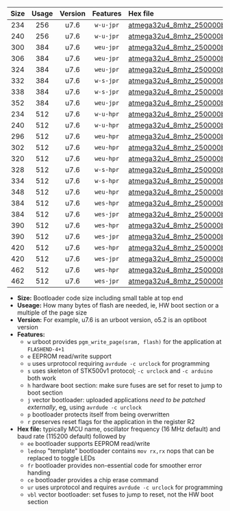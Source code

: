 |Size|Usage|Version|Features|Hex file|
|:-:|:-:|:-:|:-:|:--|
|234|256|u7.6|`w-u-jpr`|[atmega32u4_8mhz_250000bps_ur_vbl.hex](https://raw.githubusercontent.com/stefanrueger/urboot/main//atmega32u4_8mhz_250000bps_ur_vbl.hex)|
|240|256|u7.6|`w-u-jpr`|[atmega32u4_8mhz_250000bps_lednop_ur_vbl.hex](https://raw.githubusercontent.com/stefanrueger/urboot/main//atmega32u4_8mhz_250000bps_lednop_ur_vbl.hex)|
|300|384|u7.6|`weu-jpr`|[atmega32u4_8mhz_250000bps_ee_ur_vbl.hex](https://raw.githubusercontent.com/stefanrueger/urboot/main//atmega32u4_8mhz_250000bps_ee_ur_vbl.hex)|
|306|384|u7.6|`weu-jpr`|[atmega32u4_8mhz_250000bps_ee_lednop_ur_vbl.hex](https://raw.githubusercontent.com/stefanrueger/urboot/main//atmega32u4_8mhz_250000bps_ee_lednop_ur_vbl.hex)|
|324|384|u7.6|`weu-jpr`|[atmega32u4_8mhz_250000bps_ee_lednop_fr_ur_vbl.hex](https://raw.githubusercontent.com/stefanrueger/urboot/main//atmega32u4_8mhz_250000bps_ee_lednop_fr_ur_vbl.hex)|
|332|384|u7.6|`w-s-jpr`|[atmega32u4_8mhz_250000bps_vbl.hex](https://raw.githubusercontent.com/stefanrueger/urboot/main//atmega32u4_8mhz_250000bps_vbl.hex)|
|338|384|u7.6|`w-s-jpr`|[atmega32u4_8mhz_250000bps_lednop_vbl.hex](https://raw.githubusercontent.com/stefanrueger/urboot/main//atmega32u4_8mhz_250000bps_lednop_vbl.hex)|
|352|384|u7.6|`weu-jpr`|[atmega32u4_8mhz_250000bps_ee_lednop_fr_ce_ur_vbl.hex](https://raw.githubusercontent.com/stefanrueger/urboot/main//atmega32u4_8mhz_250000bps_ee_lednop_fr_ce_ur_vbl.hex)|
|234|512|u7.6|`w-u-hpr`|[atmega32u4_8mhz_250000bps_ur.hex](https://raw.githubusercontent.com/stefanrueger/urboot/main//atmega32u4_8mhz_250000bps_ur.hex)|
|240|512|u7.6|`w-u-hpr`|[atmega32u4_8mhz_250000bps_lednop_ur.hex](https://raw.githubusercontent.com/stefanrueger/urboot/main//atmega32u4_8mhz_250000bps_lednop_ur.hex)|
|296|512|u7.6|`weu-hpr`|[atmega32u4_8mhz_250000bps_ee_ur.hex](https://raw.githubusercontent.com/stefanrueger/urboot/main//atmega32u4_8mhz_250000bps_ee_ur.hex)|
|302|512|u7.6|`weu-hpr`|[atmega32u4_8mhz_250000bps_ee_lednop_ur.hex](https://raw.githubusercontent.com/stefanrueger/urboot/main//atmega32u4_8mhz_250000bps_ee_lednop_ur.hex)|
|320|512|u7.6|`weu-hpr`|[atmega32u4_8mhz_250000bps_ee_lednop_fr_ur.hex](https://raw.githubusercontent.com/stefanrueger/urboot/main//atmega32u4_8mhz_250000bps_ee_lednop_fr_ur.hex)|
|328|512|u7.6|`w-s-hpr`|[atmega32u4_8mhz_250000bps.hex](https://raw.githubusercontent.com/stefanrueger/urboot/main//atmega32u4_8mhz_250000bps.hex)|
|334|512|u7.6|`w-s-hpr`|[atmega32u4_8mhz_250000bps_lednop.hex](https://raw.githubusercontent.com/stefanrueger/urboot/main//atmega32u4_8mhz_250000bps_lednop.hex)|
|348|512|u7.6|`weu-hpr`|[atmega32u4_8mhz_250000bps_ee_lednop_fr_ce_ur.hex](https://raw.githubusercontent.com/stefanrueger/urboot/main//atmega32u4_8mhz_250000bps_ee_lednop_fr_ce_ur.hex)|
|384|512|u7.6|`wes-hpr`|[atmega32u4_8mhz_250000bps_ee.hex](https://raw.githubusercontent.com/stefanrueger/urboot/main//atmega32u4_8mhz_250000bps_ee.hex)|
|384|512|u7.6|`wes-jpr`|[atmega32u4_8mhz_250000bps_ee_vbl.hex](https://raw.githubusercontent.com/stefanrueger/urboot/main//atmega32u4_8mhz_250000bps_ee_vbl.hex)|
|390|512|u7.6|`wes-hpr`|[atmega32u4_8mhz_250000bps_ee_lednop.hex](https://raw.githubusercontent.com/stefanrueger/urboot/main//atmega32u4_8mhz_250000bps_ee_lednop.hex)|
|390|512|u7.6|`wes-jpr`|[atmega32u4_8mhz_250000bps_ee_lednop_vbl.hex](https://raw.githubusercontent.com/stefanrueger/urboot/main//atmega32u4_8mhz_250000bps_ee_lednop_vbl.hex)|
|420|512|u7.6|`wes-hpr`|[atmega32u4_8mhz_250000bps_ee_lednop_fr.hex](https://raw.githubusercontent.com/stefanrueger/urboot/main//atmega32u4_8mhz_250000bps_ee_lednop_fr.hex)|
|420|512|u7.6|`wes-jpr`|[atmega32u4_8mhz_250000bps_ee_lednop_fr_vbl.hex](https://raw.githubusercontent.com/stefanrueger/urboot/main//atmega32u4_8mhz_250000bps_ee_lednop_fr_vbl.hex)|
|462|512|u7.6|`wes-hpr`|[atmega32u4_8mhz_250000bps_ee_lednop_fr_ce.hex](https://raw.githubusercontent.com/stefanrueger/urboot/main//atmega32u4_8mhz_250000bps_ee_lednop_fr_ce.hex)|
|462|512|u7.6|`wes-jpr`|[atmega32u4_8mhz_250000bps_ee_lednop_fr_ce_vbl.hex](https://raw.githubusercontent.com/stefanrueger/urboot/main//atmega32u4_8mhz_250000bps_ee_lednop_fr_ce_vbl.hex)|

- **Size:** Bootloader code size including small table at top end
- **Useage:** How many bytes of flash are needed, ie, HW boot section or a multiple of the page size
- **Version:** For example, u7.6 is an urboot version, o5.2 is an optiboot version
- **Features:**
  + `w` urboot provides `pgm_write_page(sram, flash)` for the application at `FLASHEND-4+1`
  + `e` EEPROM read/write support
  + `u` uses urprotocol requiring `avrdude -c urclock` for programming
  + `s` uses skeleton of STK500v1 protocol; `-c urclock` and `-c arduino` both work
  + `h` hardware boot section: make sure fuses are set for reset to jump to boot section
  + `j` vector bootloader: uploaded applications *need to be patched externally*, eg, using `avrdude -c urclock`
  + `p` bootloader protects itself from being overwritten
  + `r` preserves reset flags for the application in the register R2
- **Hex file:** typically MCU name, oscillator frequency (16 MHz default) and baud rate (115200 default) followed by
  + `ee` bootloader supports EEPROM read/write
  + `lednop` "template" bootloader contains `mov rx,rx` nops that can be replaced to toggle LEDs
  + `fr` bootloader provides non-essential code for smoother error handing
  + `ce` bootloader provides a chip erase command
  + `ur` uses urprotocol and requires `avrdude -c urclock` for programming
  + `vbl` vector bootloader: set fuses to jump to reset, not the HW boot section
